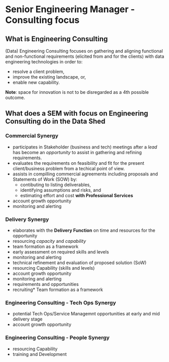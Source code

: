 # Senior Engineering Manager - Consulting focus

## What is Engineering Consulting

(Data) Engineering Consulting focuses on gathering and aligning functional and
non-functional requirements (elicited from and for the clients) with data
engineering technologies in order to:

- resolve a client problem,
- improve the existing landscape, or,
- enable new capability.

**Note**: space for innovation is not to be disregarded as a 4th possible
outcome.

## What does a SEM with focus on Engineering Consulting do in the Data Shed

### Commercial Synergy

- participates in Stakeholder (business and tech) meetings after a _lead_ has
  become an _opportunity_ to assist in gathering and refining requirements.
- evaluates the requirements on feasibility and fit for the present
  client/business problem from a techical point of view.
- assists in compilling commercial agreements including proposals and Statements
  of Work (SOW) by:
  - contibuting to listing deliverables,
  - identifying assumptions and risks, and
  - estimating effort and cost **with Professional Services**
- account growth opportunity
- monitoring and alerting

### Delivery Synergy

- elaborates with the **Delivery Function** on time and resources for the
  opportunity
- resourcing _capacity_ and _capability_
- team formation as a framework
- early assessment on required skills and levels
- monitoring and alerting
- technical refinement and evaluation of proposed solution (SoW)
- resourcing Capability (skills and levels)
- account growth opportunity
- monitoring and alerting
- requirements and opportunities
- recruiting\* Team formation as a framework

### Engineering Consulting - Tech Ops Synergy

- potential Tech Ops/Service Managemnt opportunities at early and mid delivery
  stage
- account growth opportunity

### Engineering Consulting - People Synergy

- resourcing Capability
- training and Development
